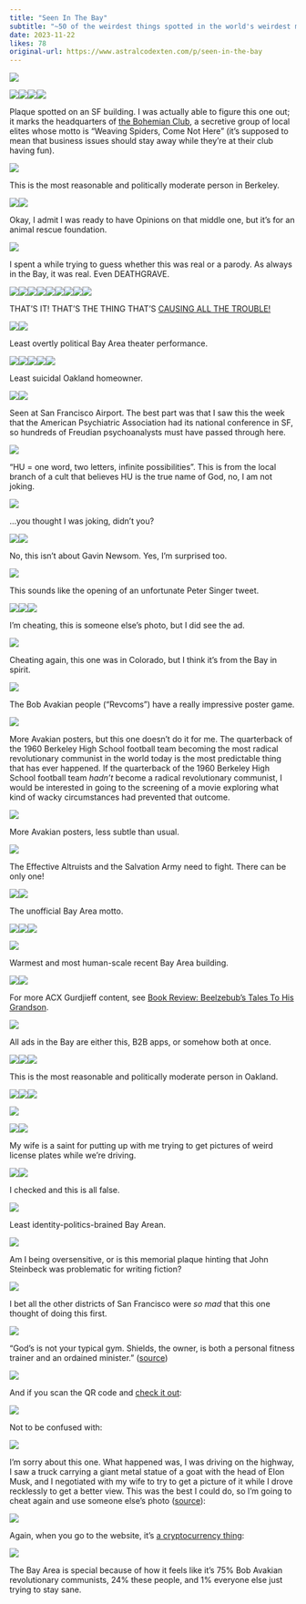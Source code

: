 ```yaml
---
title: "Seen In The Bay"
subtitle: "~50 of the weirdest things spotted in the world's weirdest metro area"
date: 2023-11-22
likes: 78
original-url: https://www.astralcodexten.com/p/seen-in-the-bay
---
```

[![](https://substackcdn.com/image/fetch/w_1456,c_limit,f_auto,q_auto:good,fl_progressive:steep/https%3A%2F%2Fsubstack-post-media.s3.amazonaws.com%2Fpublic%2Fimages%2F090082b0-7065-41ce-beba-1cba38953f43_4032x3024.png)](https://substackcdn.com/image/fetch/f_auto,q_auto:good,fl_progressive:steep/https%3A%2F%2Fsubstack-post-media.s3.amazonaws.com%2Fpublic%2Fimages%2F090082b0-7065-41ce-beba-1cba38953f43_4032x3024.png)

[![](https://substackcdn.com/image/fetch/w_1456,c_limit,f_auto,q_auto:good,fl_progressive:steep/https%3A%2F%2Fsubstack-post-media.s3.amazonaws.com%2Fpublic%2Fimages%2F17868032-6020-48ec-a000-d02332200aa7_2239x2377.png)](https://substackcdn.com/image/fetch/f_auto,q_auto:good,fl_progressive:steep/https%3A%2F%2Fsubstack-post-media.s3.amazonaws.com%2Fpublic%2Fimages%2F17868032-6020-48ec-a000-d02332200aa7_2239x2377.png)[![](https://substackcdn.com/image/fetch/w_1456,c_limit,f_auto,q_auto:good,fl_progressive:steep/https%3A%2F%2Fsubstack-post-media.s3.amazonaws.com%2Fpublic%2Fimages%2F24f4a094-e7b4-462f-9ab9-d8a52ae9deea_513x681.png)](https://substackcdn.com/image/fetch/f_auto,q_auto:good,fl_progressive:steep/https%3A%2F%2Fsubstack-post-media.s3.amazonaws.com%2Fpublic%2Fimages%2F24f4a094-e7b4-462f-9ab9-d8a52ae9deea_513x681.png)[![](https://substackcdn.com/image/fetch/w_1456,c_limit,f_auto,q_auto:good,fl_progressive:steep/https%3A%2F%2Fsubstack-post-media.s3.amazonaws.com%2Fpublic%2Fimages%2F9d077250-6cbd-4c6d-9f61-4aaaa19b870e_864x1152.png)](https://substackcdn.com/image/fetch/f_auto,q_auto:good,fl_progressive:steep/https%3A%2F%2Fsubstack-post-media.s3.amazonaws.com%2Fpublic%2Fimages%2F9d077250-6cbd-4c6d-9f61-4aaaa19b870e_864x1152.png)[![](https://substackcdn.com/image/fetch/w_1456,c_limit,f_auto,q_auto:good,fl_progressive:steep/https%3A%2F%2Fsubstack-post-media.s3.amazonaws.com%2Fpublic%2Fimages%2F365f4ac8-cb88-4f73-bc2c-a2de859555d5_1331x998.png)](https://substackcdn.com/image/fetch/f_auto,q_auto:good,fl_progressive:steep/https%3A%2F%2Fsubstack-post-media.s3.amazonaws.com%2Fpublic%2Fimages%2F365f4ac8-cb88-4f73-bc2c-a2de859555d5_1331x998.png)

Plaque spotted on an SF building. I was actually able to figure this one out; it marks the headquarters of [the Bohemian Club](https://en.wikipedia.org/wiki/Bohemian_Grove), a secretive group of local elites whose motto is “Weaving Spiders, Come Not Here” (it’s supposed to mean that business issues should stay away while they’re at their club having fun).

[![](https://substackcdn.com/image/fetch/w_1456,c_limit,f_auto,q_auto:good,fl_progressive:steep/https%3A%2F%2Fsubstack-post-media.s3.amazonaws.com%2Fpublic%2Fimages%2F5ae8cd91-a949-4923-b9b2-3961a58980f5_985x1303.png)](https://substackcdn.com/image/fetch/f_auto,q_auto:good,fl_progressive:steep/https%3A%2F%2Fsubstack-post-media.s3.amazonaws.com%2Fpublic%2Fimages%2F5ae8cd91-a949-4923-b9b2-3961a58980f5_985x1303.png)

This is the most reasonable and politically moderate person in Berkeley.

[![](https://substackcdn.com/image/fetch/w_1456,c_limit,f_auto,q_auto:good,fl_progressive:steep/https%3A%2F%2Fsubstack-post-media.s3.amazonaws.com%2Fpublic%2Fimages%2F24bbd499-b396-41a5-9a79-99cb56a149f8_4032x3024.png)](https://substackcdn.com/image/fetch/f_auto,q_auto:good,fl_progressive:steep/https%3A%2F%2Fsubstack-post-media.s3.amazonaws.com%2Fpublic%2Fimages%2F24bbd499-b396-41a5-9a79-99cb56a149f8_4032x3024.png)[![](https://substackcdn.com/image/fetch/w_1456,c_limit,f_auto,q_auto:good,fl_progressive:steep/https%3A%2F%2Fsubstack-post-media.s3.amazonaws.com%2Fpublic%2Fimages%2Fafca3bba-643d-4fb9-8a7a-3835bc57549c_1449x1015.png)](https://substackcdn.com/image/fetch/f_auto,q_auto:good,fl_progressive:steep/https%3A%2F%2Fsubstack-post-media.s3.amazonaws.com%2Fpublic%2Fimages%2Fafca3bba-643d-4fb9-8a7a-3835bc57549c_1449x1015.png)

Okay, I admit I was ready to have Opinions on that middle one, but it’s for an animal rescue foundation.

[![](https://substackcdn.com/image/fetch/w_1456,c_limit,f_auto,q_auto:good,fl_progressive:steep/https%3A%2F%2Fsubstack-post-media.s3.amazonaws.com%2Fpublic%2Fimages%2F09f7bc8c-e9fa-40f8-b139-145f42b85d9b_2929x2437.png)](https://substackcdn.com/image/fetch/f_auto,q_auto:good,fl_progressive:steep/https%3A%2F%2Fsubstack-post-media.s3.amazonaws.com%2Fpublic%2Fimages%2F09f7bc8c-e9fa-40f8-b139-145f42b85d9b_2929x2437.png)

I spent a while trying to guess whether this was real or a parody. As always in the Bay, it was real. Even DEATHGRAVE.

[![](https://substackcdn.com/image/fetch/w_1456,c_limit,f_auto,q_auto:good,fl_progressive:steep/https%3A%2F%2Fsubstack-post-media.s3.amazonaws.com%2Fpublic%2Fimages%2Fc0f78880-1ddc-482a-8bdf-97f8f09ae627_4032x3024.png)](https://substackcdn.com/image/fetch/f_auto,q_auto:good,fl_progressive:steep/https%3A%2F%2Fsubstack-post-media.s3.amazonaws.com%2Fpublic%2Fimages%2Fc0f78880-1ddc-482a-8bdf-97f8f09ae627_4032x3024.png)[![](https://substackcdn.com/image/fetch/w_1456,c_limit,f_auto,q_auto:good,fl_progressive:steep/https%3A%2F%2Fsubstack-post-media.s3.amazonaws.com%2Fpublic%2Fimages%2Fa3c31b20-a030-4eee-92af-a26b7c15a611_4032x3024.png)](https://substackcdn.com/image/fetch/f_auto,q_auto:good,fl_progressive:steep/https%3A%2F%2Fsubstack-post-media.s3.amazonaws.com%2Fpublic%2Fimages%2Fa3c31b20-a030-4eee-92af-a26b7c15a611_4032x3024.png)[![](https://substackcdn.com/image/fetch/w_1456,c_limit,f_auto,q_auto:good,fl_progressive:steep/https%3A%2F%2Fsubstack-post-media.s3.amazonaws.com%2Fpublic%2Fimages%2F85f64d68-f8d5-4ae2-8122-9814405b174c_2265x1985.png)](https://substackcdn.com/image/fetch/f_auto,q_auto:good,fl_progressive:steep/https%3A%2F%2Fsubstack-post-media.s3.amazonaws.com%2Fpublic%2Fimages%2F85f64d68-f8d5-4ae2-8122-9814405b174c_2265x1985.png)[![](https://substackcdn.com/image/fetch/w_1456,c_limit,f_auto,q_auto:good,fl_progressive:steep/https%3A%2F%2Fsubstack-post-media.s3.amazonaws.com%2Fpublic%2Fimages%2F5a310dcb-c86c-4992-a9db-8cd8e978347d_2178x1641.png)](https://substackcdn.com/image/fetch/f_auto,q_auto:good,fl_progressive:steep/https%3A%2F%2Fsubstack-post-media.s3.amazonaws.com%2Fpublic%2Fimages%2F5a310dcb-c86c-4992-a9db-8cd8e978347d_2178x1641.png)[![](https://substackcdn.com/image/fetch/w_1456,c_limit,f_auto,q_auto:good,fl_progressive:steep/https%3A%2F%2Fsubstack-post-media.s3.amazonaws.com%2Fpublic%2Fimages%2F6541d1f2-c9ff-49df-abf7-7198f7cdb4a7_3024x4032.png)](https://substackcdn.com/image/fetch/f_auto,q_auto:good,fl_progressive:steep/https%3A%2F%2Fsubstack-post-media.s3.amazonaws.com%2Fpublic%2Fimages%2F6541d1f2-c9ff-49df-abf7-7198f7cdb4a7_3024x4032.png)[![](https://substackcdn.com/image/fetch/w_1456,c_limit,f_auto,q_auto:good,fl_progressive:steep/https%3A%2F%2Fsubstack-post-media.s3.amazonaws.com%2Fpublic%2Fimages%2Fdcda292e-a370-4400-86d3-db7914964727_2979x2123.png)](https://substackcdn.com/image/fetch/f_auto,q_auto:good,fl_progressive:steep/https%3A%2F%2Fsubstack-post-media.s3.amazonaws.com%2Fpublic%2Fimages%2Fdcda292e-a370-4400-86d3-db7914964727_2979x2123.png)[![](https://substackcdn.com/image/fetch/w_1456,c_limit,f_auto,q_auto:good,fl_progressive:steep/https%3A%2F%2Fsubstack-post-media.s3.amazonaws.com%2Fpublic%2Fimages%2Ff3ce6487-ae74-4709-b48b-abf9593e0d0f_3023x2209.png)](https://substackcdn.com/image/fetch/f_auto,q_auto:good,fl_progressive:steep/https%3A%2F%2Fsubstack-post-media.s3.amazonaws.com%2Fpublic%2Fimages%2Ff3ce6487-ae74-4709-b48b-abf9593e0d0f_3023x2209.png)[![](https://substackcdn.com/image/fetch/w_1456,c_limit,f_auto,q_auto:good,fl_progressive:steep/https%3A%2F%2Fsubstack-post-media.s3.amazonaws.com%2Fpublic%2Fimages%2F758b9ac1-1080-49cc-b149-370cf6a5e084_2875x1821.png)](https://substackcdn.com/image/fetch/f_auto,q_auto:good,fl_progressive:steep/https%3A%2F%2Fsubstack-post-media.s3.amazonaws.com%2Fpublic%2Fimages%2F758b9ac1-1080-49cc-b149-370cf6a5e084_2875x1821.png)[![](https://substackcdn.com/image/fetch/w_1456,c_limit,f_auto,q_auto:good,fl_progressive:steep/https%3A%2F%2Fsubstack-post-media.s3.amazonaws.com%2Fpublic%2Fimages%2Fc89ec3e5-ad50-4bb1-8ee7-ca485d7abe68_2995x2769.png)](https://substackcdn.com/image/fetch/f_auto,q_auto:good,fl_progressive:steep/https%3A%2F%2Fsubstack-post-media.s3.amazonaws.com%2Fpublic%2Fimages%2Fc89ec3e5-ad50-4bb1-8ee7-ca485d7abe68_2995x2769.png)

THAT’S IT! THAT’S THE THING THAT’S [CAUSING ALL THE TROUBLE!](https://pbfcomics.com/comics/skub/)

[![](https://substackcdn.com/image/fetch/w_1456,c_limit,f_auto,q_auto:good,fl_progressive:steep/https%3A%2F%2Fsubstack-post-media.s3.amazonaws.com%2Fpublic%2Fimages%2F8151a4ae-3d5d-4af9-af81-cb28186bfdb8_4032x3024.png)](https://substackcdn.com/image/fetch/f_auto,q_auto:good,fl_progressive:steep/https%3A%2F%2Fsubstack-post-media.s3.amazonaws.com%2Fpublic%2Fimages%2F8151a4ae-3d5d-4af9-af81-cb28186bfdb8_4032x3024.png)[![](https://substackcdn.com/image/fetch/w_1456,c_limit,f_auto,q_auto:good,fl_progressive:steep/https%3A%2F%2Fsubstack-post-media.s3.amazonaws.com%2Fpublic%2Fimages%2Fdfe9bd34-3f75-4082-8a97-c8b632b4af2f_3024x4032.png)](https://substackcdn.com/image/fetch/f_auto,q_auto:good,fl_progressive:steep/https%3A%2F%2Fsubstack-post-media.s3.amazonaws.com%2Fpublic%2Fimages%2Fdfe9bd34-3f75-4082-8a97-c8b632b4af2f_3024x4032.png)

Least overtly political Bay Area theater performance.

[![](https://substackcdn.com/image/fetch/w_1456,c_limit,f_auto,q_auto:good,fl_progressive:steep/https%3A%2F%2Fsubstack-post-media.s3.amazonaws.com%2Fpublic%2Fimages%2F5751051f-d9b4-4a59-ac4c-3d329c7a0d25_3015x2369.png)](https://substackcdn.com/image/fetch/f_auto,q_auto:good,fl_progressive:steep/https%3A%2F%2Fsubstack-post-media.s3.amazonaws.com%2Fpublic%2Fimages%2F5751051f-d9b4-4a59-ac4c-3d329c7a0d25_3015x2369.png)[![](https://substackcdn.com/image/fetch/w_1456,c_limit,f_auto,q_auto:good,fl_progressive:steep/https%3A%2F%2Fsubstack-post-media.s3.amazonaws.com%2Fpublic%2Fimages%2Fc7099489-a007-40c3-9df1-8ac159192f88_2983x2391.png)](https://substackcdn.com/image/fetch/f_auto,q_auto:good,fl_progressive:steep/https%3A%2F%2Fsubstack-post-media.s3.amazonaws.com%2Fpublic%2Fimages%2Fc7099489-a007-40c3-9df1-8ac159192f88_2983x2391.png)[![](https://substackcdn.com/image/fetch/w_1456,c_limit,f_auto,q_auto:good,fl_progressive:steep/https%3A%2F%2Fsubstack-post-media.s3.amazonaws.com%2Fpublic%2Fimages%2Fb0df744d-92e8-4da8-94c5-80a079fe5bdd_3024x4032.png)](https://substackcdn.com/image/fetch/f_auto,q_auto:good,fl_progressive:steep/https%3A%2F%2Fsubstack-post-media.s3.amazonaws.com%2Fpublic%2Fimages%2Fb0df744d-92e8-4da8-94c5-80a079fe5bdd_3024x4032.png)[![](https://substackcdn.com/image/fetch/w_1456,c_limit,f_auto,q_auto:good,fl_progressive:steep/https%3A%2F%2Fsubstack-post-media.s3.amazonaws.com%2Fpublic%2Fimages%2F3faf1512-291a-4087-afee-113029cfefb5_3011x2261.png)](https://substackcdn.com/image/fetch/f_auto,q_auto:good,fl_progressive:steep/https%3A%2F%2Fsubstack-post-media.s3.amazonaws.com%2Fpublic%2Fimages%2F3faf1512-291a-4087-afee-113029cfefb5_3011x2261.png)[![](https://substackcdn.com/image/fetch/w_1456,c_limit,f_auto,q_auto:good,fl_progressive:steep/https%3A%2F%2Fsubstack-post-media.s3.amazonaws.com%2Fpublic%2Fimages%2F72671891-5da0-4a35-988b-0043d8390b1d_2441x1881.png)](https://substackcdn.com/image/fetch/f_auto,q_auto:good,fl_progressive:steep/https%3A%2F%2Fsubstack-post-media.s3.amazonaws.com%2Fpublic%2Fimages%2F72671891-5da0-4a35-988b-0043d8390b1d_2441x1881.png)

Least suicidal Oakland homeowner.

[![](https://substackcdn.com/image/fetch/w_1456,c_limit,f_auto,q_auto:good,fl_progressive:steep/https%3A%2F%2Fsubstack-post-media.s3.amazonaws.com%2Fpublic%2Fimages%2Fd1d39c7c-a8b3-435c-942c-ad45c436d2e0_3011x2249.png)](https://substackcdn.com/image/fetch/f_auto,q_auto:good,fl_progressive:steep/https%3A%2F%2Fsubstack-post-media.s3.amazonaws.com%2Fpublic%2Fimages%2Fd1d39c7c-a8b3-435c-942c-ad45c436d2e0_3011x2249.png)[![](https://substackcdn.com/image/fetch/w_1456,c_limit,f_auto,q_auto:good,fl_progressive:steep/https%3A%2F%2Fsubstack-post-media.s3.amazonaws.com%2Fpublic%2Fimages%2F49503da3-57a5-47d1-9f75-24a27320943c_3023x2009.png)](https://substackcdn.com/image/fetch/f_auto,q_auto:good,fl_progressive:steep/https%3A%2F%2Fsubstack-post-media.s3.amazonaws.com%2Fpublic%2Fimages%2F49503da3-57a5-47d1-9f75-24a27320943c_3023x2009.png)

Seen at San Francisco Airport. The best part was that I saw this the week that the American Psychiatric Association had its national conference in SF, so hundreds of Freudian psychoanalysts must have passed through here.

[![](https://substackcdn.com/image/fetch/w_1456,c_limit,f_auto,q_auto:good,fl_progressive:steep/https%3A%2F%2Fsubstack-post-media.s3.amazonaws.com%2Fpublic%2Fimages%2F3b8ba41a-80b2-4aed-8c38-776b2f7a5498_4032x3024.png)](https://substackcdn.com/image/fetch/f_auto,q_auto:good,fl_progressive:steep/https%3A%2F%2Fsubstack-post-media.s3.amazonaws.com%2Fpublic%2Fimages%2F3b8ba41a-80b2-4aed-8c38-776b2f7a5498_4032x3024.png)

“HU = one word, two letters, infinite possibilities”. This is from the local branch of a cult that believes HU is the true name of God, no, I am not joking.

[![](https://substackcdn.com/image/fetch/w_1456,c_limit,f_auto,q_auto:good,fl_progressive:steep/https%3A%2F%2Fsubstack-post-media.s3.amazonaws.com%2Fpublic%2Fimages%2F0061dcfb-5586-4f0c-998c-5d4d08a25285_2653x2065.png)](https://substackcdn.com/image/fetch/f_auto,q_auto:good,fl_progressive:steep/https%3A%2F%2Fsubstack-post-media.s3.amazonaws.com%2Fpublic%2Fimages%2F0061dcfb-5586-4f0c-998c-5d4d08a25285_2653x2065.png)

…you thought I was joking, didn’t you?

[![](https://substackcdn.com/image/fetch/w_1456,c_limit,f_auto,q_auto:good,fl_progressive:steep/https%3A%2F%2Fsubstack-post-media.s3.amazonaws.com%2Fpublic%2Fimages%2F4885e31b-0227-471e-829a-3e463bb61d7e_3455x2375.png)](https://substackcdn.com/image/fetch/f_auto,q_auto:good,fl_progressive:steep/https%3A%2F%2Fsubstack-post-media.s3.amazonaws.com%2Fpublic%2Fimages%2F4885e31b-0227-471e-829a-3e463bb61d7e_3455x2375.png)[![](https://substackcdn.com/image/fetch/w_1456,c_limit,f_auto,q_auto:good,fl_progressive:steep/https%3A%2F%2Fsubstack-post-media.s3.amazonaws.com%2Fpublic%2Fimages%2Fd1a914ae-4eea-4d12-917e-6424cc1f70c1_976x772.png)](https://substackcdn.com/image/fetch/f_auto,q_auto:good,fl_progressive:steep/https%3A%2F%2Fsubstack-post-media.s3.amazonaws.com%2Fpublic%2Fimages%2Fd1a914ae-4eea-4d12-917e-6424cc1f70c1_976x772.png)

No, this isn’t about Gavin Newsom. Yes, I’m surprised too.

[![](https://substackcdn.com/image/fetch/w_1456,c_limit,f_auto,q_auto:good,fl_progressive:steep/https%3A%2F%2Fsubstack-post-media.s3.amazonaws.com%2Fpublic%2Fimages%2Fc13fada7-06ad-44d2-88f1-fd24dce520b9_698x549.png)](https://substackcdn.com/image/fetch/f_auto,q_auto:good,fl_progressive:steep/https%3A%2F%2Fsubstack-post-media.s3.amazonaws.com%2Fpublic%2Fimages%2Fc13fada7-06ad-44d2-88f1-fd24dce520b9_698x549.png)

This sounds like the opening of an unfortunate Peter Singer tweet.

[![](https://substackcdn.com/image/fetch/w_1456,c_limit,f_auto,q_auto:good,fl_progressive:steep/https%3A%2F%2Fsubstack-post-media.s3.amazonaws.com%2Fpublic%2Fimages%2F6b9d398f-094e-4fe0-95a9-7199ba507430_4032x3024.png)](https://substackcdn.com/image/fetch/f_auto,q_auto:good,fl_progressive:steep/https%3A%2F%2Fsubstack-post-media.s3.amazonaws.com%2Fpublic%2Fimages%2F6b9d398f-094e-4fe0-95a9-7199ba507430_4032x3024.png)[![](https://substackcdn.com/image/fetch/w_1456,c_limit,f_auto,q_auto:good,fl_progressive:steep/https%3A%2F%2Fsubstack-post-media.s3.amazonaws.com%2Fpublic%2Fimages%2F67413311-e3e3-4bcd-aafd-986b0629ac07_4032x3024.png)](https://substackcdn.com/image/fetch/f_auto,q_auto:good,fl_progressive:steep/https%3A%2F%2Fsubstack-post-media.s3.amazonaws.com%2Fpublic%2Fimages%2F67413311-e3e3-4bcd-aafd-986b0629ac07_4032x3024.png)[![](https://substackcdn.com/image/fetch/w_1456,c_limit,f_auto,q_auto:good,fl_progressive:steep/https%3A%2F%2Fsubstack-post-media.s3.amazonaws.com%2Fpublic%2Fimages%2Fa7b55856-4942-4d6e-b26d-23ff735e3552_602x544.png)](https://substackcdn.com/image/fetch/f_auto,q_auto:good,fl_progressive:steep/https%3A%2F%2Fsubstack-post-media.s3.amazonaws.com%2Fpublic%2Fimages%2Fa7b55856-4942-4d6e-b26d-23ff735e3552_602x544.png)

I’m cheating, this is someone else’s photo, but I did see the ad.

[![](https://substackcdn.com/image/fetch/w_1456,c_limit,f_auto,q_auto:good,fl_progressive:steep/https%3A%2F%2Fsubstack-post-media.s3.amazonaws.com%2Fpublic%2Fimages%2F674adf6a-9c90-423e-ae51-ba877733c004_2268x4032.png)](https://substackcdn.com/image/fetch/f_auto,q_auto:good,fl_progressive:steep/https%3A%2F%2Fsubstack-post-media.s3.amazonaws.com%2Fpublic%2Fimages%2F674adf6a-9c90-423e-ae51-ba877733c004_2268x4032.png)

Cheating again, this one was in Colorado, but I think it’s from the Bay in spirit.

[![](https://substackcdn.com/image/fetch/w_1456,c_limit,f_auto,q_auto:good,fl_progressive:steep/https%3A%2F%2Fsubstack-post-media.s3.amazonaws.com%2Fpublic%2Fimages%2Fd1849e44-68bf-4599-8b5b-f2aa1b6e551c_1152x864.png)](https://substackcdn.com/image/fetch/f_auto,q_auto:good,fl_progressive:steep/https%3A%2F%2Fsubstack-post-media.s3.amazonaws.com%2Fpublic%2Fimages%2Fd1849e44-68bf-4599-8b5b-f2aa1b6e551c_1152x864.png)

The Bob Avakian people (“Revcoms”) have a really impressive poster game.

[![](https://substackcdn.com/image/fetch/w_1456,c_limit,f_auto,q_auto:good,fl_progressive:steep/https%3A%2F%2Fsubstack-post-media.s3.amazonaws.com%2Fpublic%2Fimages%2Fd5816be1-463b-486b-87cd-8745544aae39_861x685.png)](https://substackcdn.com/image/fetch/f_auto,q_auto:good,fl_progressive:steep/https%3A%2F%2Fsubstack-post-media.s3.amazonaws.com%2Fpublic%2Fimages%2Fd5816be1-463b-486b-87cd-8745544aae39_861x685.png)

More Avakian posters, but this one doesn’t do it for me. The quarterback of the 1960 Berkeley High School football team becoming the most radical revolutionary communist in the world today is the most predictable thing that has ever happened. If the quarterback of the 1960 Berkeley High School football team _hadn’t_ become a radical revolutionary communist, I would be interested in going to the screening of a movie exploring what kind of wacky circumstances had prevented that outcome.

[![](https://substackcdn.com/image/fetch/w_1456,c_limit,f_auto,q_auto:good,fl_progressive:steep/https%3A%2F%2Fsubstack-post-media.s3.amazonaws.com%2Fpublic%2Fimages%2F14351677-bfe6-457a-8ec4-2d0e8b6ee1a3_2987x2845.png)](https://substackcdn.com/image/fetch/f_auto,q_auto:good,fl_progressive:steep/https%3A%2F%2Fsubstack-post-media.s3.amazonaws.com%2Fpublic%2Fimages%2F14351677-bfe6-457a-8ec4-2d0e8b6ee1a3_2987x2845.png)

More Avakian posters, less subtle than usual.

[![](https://substackcdn.com/image/fetch/w_1456,c_limit,f_auto,q_auto:good,fl_progressive:steep/https%3A%2F%2Fsubstack-post-media.s3.amazonaws.com%2Fpublic%2Fimages%2F4b2c3803-b7ce-44fb-b7d4-741f267d4285_1152x864.png)](https://substackcdn.com/image/fetch/f_auto,q_auto:good,fl_progressive:steep/https%3A%2F%2Fsubstack-post-media.s3.amazonaws.com%2Fpublic%2Fimages%2F4b2c3803-b7ce-44fb-b7d4-741f267d4285_1152x864.png)

The Effective Altruists and the Salvation Army need to fight. There can be only one!

[![](https://substackcdn.com/image/fetch/w_1456,c_limit,f_auto,q_auto:good,fl_progressive:steep/https%3A%2F%2Fsubstack-post-media.s3.amazonaws.com%2Fpublic%2Fimages%2Ff2848f6e-5373-44db-b7a5-e98f54a24368_860x834.png)](https://substackcdn.com/image/fetch/f_auto,q_auto:good,fl_progressive:steep/https%3A%2F%2Fsubstack-post-media.s3.amazonaws.com%2Fpublic%2Fimages%2Ff2848f6e-5373-44db-b7a5-e98f54a24368_860x834.png)[![](https://substackcdn.com/image/fetch/w_1456,c_limit,f_auto,q_auto:good,fl_progressive:steep/https%3A%2F%2Fsubstack-post-media.s3.amazonaws.com%2Fpublic%2Fimages%2Fe13e8590-c555-4382-b3e6-5d704b77d200_2983x2607.png)](https://substackcdn.com/image/fetch/f_auto,q_auto:good,fl_progressive:steep/https%3A%2F%2Fsubstack-post-media.s3.amazonaws.com%2Fpublic%2Fimages%2Fe13e8590-c555-4382-b3e6-5d704b77d200_2983x2607.png)

The unofficial Bay Area motto.

[![](https://substackcdn.com/image/fetch/w_1456,c_limit,f_auto,q_auto:good,fl_progressive:steep/https%3A%2F%2Fsubstack-post-media.s3.amazonaws.com%2Fpublic%2Fimages%2Fb219a3db-b2a7-4a04-862e-c4cfbe2cc92a_2065x1493.png)](https://substackcdn.com/image/fetch/f_auto,q_auto:good,fl_progressive:steep/https%3A%2F%2Fsubstack-post-media.s3.amazonaws.com%2Fpublic%2Fimages%2Fb219a3db-b2a7-4a04-862e-c4cfbe2cc92a_2065x1493.png)[![](https://substackcdn.com/image/fetch/w_1456,c_limit,f_auto,q_auto:good,fl_progressive:steep/https%3A%2F%2Fsubstack-post-media.s3.amazonaws.com%2Fpublic%2Fimages%2F8b3d9269-1f03-4ffb-871c-1ba8f5a00737_3024x4032.png)](https://substackcdn.com/image/fetch/f_auto,q_auto:good,fl_progressive:steep/https%3A%2F%2Fsubstack-post-media.s3.amazonaws.com%2Fpublic%2Fimages%2F8b3d9269-1f03-4ffb-871c-1ba8f5a00737_3024x4032.png)[![](https://substackcdn.com/image/fetch/w_1456,c_limit,f_auto,q_auto:good,fl_progressive:steep/https%3A%2F%2Fsubstack-post-media.s3.amazonaws.com%2Fpublic%2Fimages%2F0e4db89d-e928-46b2-b9da-881aaf2885ae_2184x1675.png)](https://substackcdn.com/image/fetch/f_auto,q_auto:good,fl_progressive:steep/https%3A%2F%2Fsubstack-post-media.s3.amazonaws.com%2Fpublic%2Fimages%2F0e4db89d-e928-46b2-b9da-881aaf2885ae_2184x1675.png)

[![](https://substackcdn.com/image/fetch/w_1456,c_limit,f_auto,q_auto:good,fl_progressive:steep/https%3A%2F%2Fsubstack-post-media.s3.amazonaws.com%2Fpublic%2Fimages%2F1fd019e2-99f3-46e5-b6c3-b749e69321a9_3024x4032.png)](https://substackcdn.com/image/fetch/f_auto,q_auto:good,fl_progressive:steep/https%3A%2F%2Fsubstack-post-media.s3.amazonaws.com%2Fpublic%2Fimages%2F1fd019e2-99f3-46e5-b6c3-b749e69321a9_3024x4032.png)

Warmest and most human-scale recent Bay Area building. 

[![](https://substackcdn.com/image/fetch/w_1456,c_limit,f_auto,q_auto:good,fl_progressive:steep/https%3A%2F%2Fsubstack-post-media.s3.amazonaws.com%2Fpublic%2Fimages%2F6e2f565f-6d80-4b76-9bf2-96ec2a41f2fa_3024x4032.png)](https://substackcdn.com/image/fetch/f_auto,q_auto:good,fl_progressive:steep/https%3A%2F%2Fsubstack-post-media.s3.amazonaws.com%2Fpublic%2Fimages%2F6e2f565f-6d80-4b76-9bf2-96ec2a41f2fa_3024x4032.png)[![](https://substackcdn.com/image/fetch/w_1456,c_limit,f_auto,q_auto:good,fl_progressive:steep/https%3A%2F%2Fsubstack-post-media.s3.amazonaws.com%2Fpublic%2Fimages%2Fc22c9966-e342-438c-8fee-9b82f57077a4_2977x2069.png)](https://substackcdn.com/image/fetch/f_auto,q_auto:good,fl_progressive:steep/https%3A%2F%2Fsubstack-post-media.s3.amazonaws.com%2Fpublic%2Fimages%2Fc22c9966-e342-438c-8fee-9b82f57077a4_2977x2069.png)

For more ACX Gurdjieff content, see [Book Review: Beelzebub’s Tales To His Grandson](https://www.astralcodexten.com/p/book-review-beelzebubs-tales-to-his).

[![](https://substackcdn.com/image/fetch/w_1456,c_limit,f_auto,q_auto:good,fl_progressive:steep/https%3A%2F%2Fsubstack-post-media.s3.amazonaws.com%2Fpublic%2Fimages%2Fc3c81bff-be93-481e-b0d1-ab0d519a1e04_2989x1953.png)](https://substackcdn.com/image/fetch/f_auto,q_auto:good,fl_progressive:steep/https%3A%2F%2Fsubstack-post-media.s3.amazonaws.com%2Fpublic%2Fimages%2Fc3c81bff-be93-481e-b0d1-ab0d519a1e04_2989x1953.png)

All ads in the Bay are either this, B2B apps, or somehow both at once.

[![](https://substackcdn.com/image/fetch/w_1456,c_limit,f_auto,q_auto:good,fl_progressive:steep/https%3A%2F%2Fsubstack-post-media.s3.amazonaws.com%2Fpublic%2Fimages%2F891f7efd-afef-4087-b296-9ff0b5cf475c_3417x2441.png)](https://substackcdn.com/image/fetch/f_auto,q_auto:good,fl_progressive:steep/https%3A%2F%2Fsubstack-post-media.s3.amazonaws.com%2Fpublic%2Fimages%2F891f7efd-afef-4087-b296-9ff0b5cf475c_3417x2441.png)[![](https://substackcdn.com/image/fetch/w_1456,c_limit,f_auto,q_auto:good,fl_progressive:steep/https%3A%2F%2Fsubstack-post-media.s3.amazonaws.com%2Fpublic%2Fimages%2F1c0320e5-005c-480b-b064-abfbbbfa94e2_4032x3024.png)](https://substackcdn.com/image/fetch/f_auto,q_auto:good,fl_progressive:steep/https%3A%2F%2Fsubstack-post-media.s3.amazonaws.com%2Fpublic%2Fimages%2F1c0320e5-005c-480b-b064-abfbbbfa94e2_4032x3024.png)[![](https://substackcdn.com/image/fetch/w_1456,c_limit,f_auto,q_auto:good,fl_progressive:steep/https%3A%2F%2Fsubstack-post-media.s3.amazonaws.com%2Fpublic%2Fimages%2Fd304e483-15e3-49a7-8eac-3bc702df9a26_3024x4032.png)](https://substackcdn.com/image/fetch/f_auto,q_auto:good,fl_progressive:steep/https%3A%2F%2Fsubstack-post-media.s3.amazonaws.com%2Fpublic%2Fimages%2Fd304e483-15e3-49a7-8eac-3bc702df9a26_3024x4032.png)

This is the most reasonable and politically moderate person in Oakland.

[![](https://substackcdn.com/image/fetch/w_1456,c_limit,f_auto,q_auto:good,fl_progressive:steep/https%3A%2F%2Fsubstack-post-media.s3.amazonaws.com%2Fpublic%2Fimages%2Fdda204fd-7bb7-492b-9735-c2deaa5e8383_1331x998.png)](https://substackcdn.com/image/fetch/f_auto,q_auto:good,fl_progressive:steep/https%3A%2F%2Fsubstack-post-media.s3.amazonaws.com%2Fpublic%2Fimages%2Fdda204fd-7bb7-492b-9735-c2deaa5e8383_1331x998.png)[![](https://substackcdn.com/image/fetch/w_1456,c_limit,f_auto,q_auto:good,fl_progressive:steep/https%3A%2F%2Fsubstack-post-media.s3.amazonaws.com%2Fpublic%2Fimages%2Fda69cd83-2b67-4481-9ec1-8466c6ed0a7a_3024x4032.png)](https://substackcdn.com/image/fetch/f_auto,q_auto:good,fl_progressive:steep/https%3A%2F%2Fsubstack-post-media.s3.amazonaws.com%2Fpublic%2Fimages%2Fda69cd83-2b67-4481-9ec1-8466c6ed0a7a_3024x4032.png)[![](https://substackcdn.com/image/fetch/w_1456,c_limit,f_auto,q_auto:good,fl_progressive:steep/https%3A%2F%2Fsubstack-post-media.s3.amazonaws.com%2Fpublic%2Fimages%2Fe8c03357-47e6-475b-9b24-77f05df28f15_4032x3024.png)](https://substackcdn.com/image/fetch/f_auto,q_auto:good,fl_progressive:steep/https%3A%2F%2Fsubstack-post-media.s3.amazonaws.com%2Fpublic%2Fimages%2Fe8c03357-47e6-475b-9b24-77f05df28f15_4032x3024.png)

[![](https://substackcdn.com/image/fetch/w_1456,c_limit,f_auto,q_auto:good,fl_progressive:steep/https%3A%2F%2Fsubstack-post-media.s3.amazonaws.com%2Fpublic%2Fimages%2Ff04b0402-58cf-437b-9060-a7d10c51b641_1461x1017.png)](https://substackcdn.com/image/fetch/f_auto,q_auto:good,fl_progressive:steep/https%3A%2F%2Fsubstack-post-media.s3.amazonaws.com%2Fpublic%2Fimages%2Ff04b0402-58cf-437b-9060-a7d10c51b641_1461x1017.png)

[![](https://substackcdn.com/image/fetch/w_1456,c_limit,f_auto,q_auto:good,fl_progressive:steep/https%3A%2F%2Fsubstack-post-media.s3.amazonaws.com%2Fpublic%2Fimages%2Fcede2683-2a23-4e59-bba4-b25a05dafabf_1097x1017.png)](https://substackcdn.com/image/fetch/f_auto,q_auto:good,fl_progressive:steep/https%3A%2F%2Fsubstack-post-media.s3.amazonaws.com%2Fpublic%2Fimages%2Fcede2683-2a23-4e59-bba4-b25a05dafabf_1097x1017.png)[![](https://substackcdn.com/image/fetch/w_1456,c_limit,f_auto,q_auto:good,fl_progressive:steep/https%3A%2F%2Fsubstack-post-media.s3.amazonaws.com%2Fpublic%2Fimages%2F7222b45e-3834-4781-8cdb-e193001606ba_1587x1499.png)](https://substackcdn.com/image/fetch/f_auto,q_auto:good,fl_progressive:steep/https%3A%2F%2Fsubstack-post-media.s3.amazonaws.com%2Fpublic%2Fimages%2F7222b45e-3834-4781-8cdb-e193001606ba_1587x1499.png)

My wife is a saint for putting up with me trying to get pictures of weird license plates while we’re driving.

[![](https://substackcdn.com/image/fetch/w_1456,c_limit,f_auto,q_auto:good,fl_progressive:steep/https%3A%2F%2Fsubstack-post-media.s3.amazonaws.com%2Fpublic%2Fimages%2Fa1eda087-7304-46d4-92c3-7268960ec556_1569x1343.png)](https://substackcdn.com/image/fetch/f_auto,q_auto:good,fl_progressive:steep/https%3A%2F%2Fsubstack-post-media.s3.amazonaws.com%2Fpublic%2Fimages%2Fa1eda087-7304-46d4-92c3-7268960ec556_1569x1343.png)[![](https://substackcdn.com/image/fetch/w_1456,c_limit,f_auto,q_auto:good,fl_progressive:steep/https%3A%2F%2Fsubstack-post-media.s3.amazonaws.com%2Fpublic%2Fimages%2F8362175d-dadf-4a31-87e6-56dddeaf54e2_1685x1245.png)](https://substackcdn.com/image/fetch/f_auto,q_auto:good,fl_progressive:steep/https%3A%2F%2Fsubstack-post-media.s3.amazonaws.com%2Fpublic%2Fimages%2F8362175d-dadf-4a31-87e6-56dddeaf54e2_1685x1245.png)

I checked and this is all false.

[![](https://substackcdn.com/image/fetch/w_1456,c_limit,f_auto,q_auto:good,fl_progressive:steep/https%3A%2F%2Fsubstack-post-media.s3.amazonaws.com%2Fpublic%2Fimages%2Fa2d5b6d2-6e49-4059-95ea-6b430ccc37f6_1721x1763.png)](https://substackcdn.com/image/fetch/f_auto,q_auto:good,fl_progressive:steep/https%3A%2F%2Fsubstack-post-media.s3.amazonaws.com%2Fpublic%2Fimages%2Fa2d5b6d2-6e49-4059-95ea-6b430ccc37f6_1721x1763.png)

Least identity-politics-brained Bay Arean.

[![](https://substackcdn.com/image/fetch/w_1456,c_limit,f_auto,q_auto:good,fl_progressive:steep/https%3A%2F%2Fsubstack-post-media.s3.amazonaws.com%2Fpublic%2Fimages%2Fa1faf52e-6b32-4ef4-965b-20f2aa0f9b8e_1595x943.png)](https://substackcdn.com/image/fetch/f_auto,q_auto:good,fl_progressive:steep/https%3A%2F%2Fsubstack-post-media.s3.amazonaws.com%2Fpublic%2Fimages%2Fa1faf52e-6b32-4ef4-965b-20f2aa0f9b8e_1595x943.png)

Am I being oversensitive, or is this memorial plaque hinting that John Steinbeck was problematic for writing fiction?

[![](https://substackcdn.com/image/fetch/w_1456,c_limit,f_auto,q_auto:good,fl_progressive:steep/https%3A%2F%2Fsubstack-post-media.s3.amazonaws.com%2Fpublic%2Fimages%2Ffea2430b-b4e8-42b8-a6ad-d18b7ede5106_1875x1537.png)](https://substackcdn.com/image/fetch/f_auto,q_auto:good,fl_progressive:steep/https%3A%2F%2Fsubstack-post-media.s3.amazonaws.com%2Fpublic%2Fimages%2Ffea2430b-b4e8-42b8-a6ad-d18b7ede5106_1875x1537.png)

I bet all the other districts of San Francisco were _so mad_ that this one thought of doing this first.

[![](https://substackcdn.com/image/fetch/w_1456,c_limit,f_auto,q_auto:good,fl_progressive:steep/https%3A%2F%2Fsubstack-post-media.s3.amazonaws.com%2Fpublic%2Fimages%2F89a7f33d-9cbf-4f2a-8c19-128e48eb40d6_2304x1728.png)](https://substackcdn.com/image/fetch/f_auto,q_auto:good,fl_progressive:steep/https%3A%2F%2Fsubstack-post-media.s3.amazonaws.com%2Fpublic%2Fimages%2F89a7f33d-9cbf-4f2a-8c19-128e48eb40d6_2304x1728.png)

“God’s is not your typical gym. Shields, the owner, is both a personal fitness trainer and an ordained minister.” ([source](https://www.kalw.org/show/crosscurrents/2019-02-05/pumping-up-bodies-and-spirits-at-gods-gym))

[![](https://substackcdn.com/image/fetch/w_1456,c_limit,f_auto,q_auto:good,fl_progressive:steep/https%3A%2F%2Fsubstack-post-media.s3.amazonaws.com%2Fpublic%2Fimages%2F50063daf-832e-4826-b41e-de5767f4d1a1_2913x2769.png)](https://substackcdn.com/image/fetch/f_auto,q_auto:good,fl_progressive:steep/https%3A%2F%2Fsubstack-post-media.s3.amazonaws.com%2Fpublic%2Fimages%2F50063daf-832e-4826-b41e-de5767f4d1a1_2913x2769.png)

And if you scan the QR code and [check it out](https://stopelon.space/):

[![](https://substackcdn.com/image/fetch/w_1456,c_limit,f_auto,q_auto:good,fl_progressive:steep/https%3A%2F%2Fsubstack-post-media.s3.amazonaws.com%2Fpublic%2Fimages%2F58e6860d-5101-4fdd-8321-b914e62b4d84_1911x953.png)](https://substackcdn.com/image/fetch/f_auto,q_auto:good,fl_progressive:steep/https%3A%2F%2Fsubstack-post-media.s3.amazonaws.com%2Fpublic%2Fimages%2F58e6860d-5101-4fdd-8321-b914e62b4d84_1911x953.png)

Not to be confused with:

[![](https://substackcdn.com/image/fetch/w_1456,c_limit,f_auto,q_auto:good,fl_progressive:steep/https%3A%2F%2Fsubstack-post-media.s3.amazonaws.com%2Fpublic%2Fimages%2F9c863adf-7b4b-4758-82b0-ce69f5ba5158_1724x1347.png)](https://substackcdn.com/image/fetch/f_auto,q_auto:good,fl_progressive:steep/https%3A%2F%2Fsubstack-post-media.s3.amazonaws.com%2Fpublic%2Fimages%2F9c863adf-7b4b-4758-82b0-ce69f5ba5158_1724x1347.png)

I’m sorry about this one. What happened was, I was driving on the highway, I saw a truck carrying a giant metal statue of a goat with the head of Elon Musk, and I negotiated with my wife to try to get a picture of it while I drove recklessly to get a better view. This was the best I could do, so I’m going to cheat again and use someone else’s photo ([source](https://www.cnn.com/videos/business/2022/12/02/elon-goat-token-statue-elon-musk-cprog-orig-ht.cnn-business)):

[![](https://substackcdn.com/image/fetch/w_1456,c_limit,f_auto,q_auto:good,fl_progressive:steep/https%3A%2F%2Fsubstack-post-media.s3.amazonaws.com%2Fpublic%2Fimages%2F723fe89f-4272-433c-95c2-4717c55d7b85_574x395.png)](https://substackcdn.com/image/fetch/f_auto,q_auto:good,fl_progressive:steep/https%3A%2F%2Fsubstack-post-media.s3.amazonaws.com%2Fpublic%2Fimages%2F723fe89f-4272-433c-95c2-4717c55d7b85_574x395.png)

Again, when you go to the website, it’s [a cryptocurrency thing](https://elongoat.io/#about):

[![](https://substackcdn.com/image/fetch/w_1456,c_limit,f_auto,q_auto:good,fl_progressive:steep/https%3A%2F%2Fsubstack-post-media.s3.amazonaws.com%2Fpublic%2Fimages%2F33a4d9a1-249c-44df-b384-28de18475300_1749x977.png)](https://substackcdn.com/image/fetch/f_auto,q_auto:good,fl_progressive:steep/https%3A%2F%2Fsubstack-post-media.s3.amazonaws.com%2Fpublic%2Fimages%2F33a4d9a1-249c-44df-b384-28de18475300_1749x977.png)

The Bay Area is special because of how it feels like it’s 75% Bob Avakian revolutionary communists, 24% these people, and 1% everyone else just trying to stay sane.
